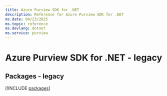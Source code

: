 ```yaml
---
title: Azure Purview SDK for .NET
description: Reference for Azure Purview SDK for .NET
ms.date: 04/23/2025
ms.topic: reference
ms.devlang: dotnet
ms.service: purview
---
```

# Azure Purview SDK for .NET - legacy
## Packages - legacy
[!INCLUDE [packages](purview-index.md)]
